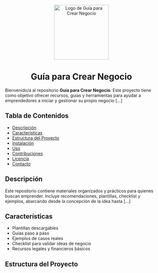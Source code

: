 <p align="center">
  <img src="https://github.com/user-attachments/assets/799e8bbe-5899-4f24-812d-bf83f8bd7482" alt="Logo de Guía para Crear Negocio" width="180"/>
</p>

<h1 align="center">Guía para Crear Negocio</h1>

Bienvenido/a al repositorio **Guía para Crear Negocio**. Este proyecto tiene como objetivo ofrecer recursos, guías y herramientas para ayudar a emprendedores a iniciar y gestionar su propio negocio [...]

## Tabla de Contenidos

- [Descripción](#descripción)
- [Características](#características)
- [Estructura del Proyecto](#estructura-del-proyecto)
- [Instalación](#instalación)
- [Uso](#uso)
- [Contribuciones](#contribuciones)
- [Licencia](#licencia)
- [Contacto](#contacto)

## Descripción

Este repositorio contiene materiales organizados y prácticos para quienes buscan emprender. Incluye recomendaciones, plantillas, checklist y ejemplos, abarcando desde la concepción de la idea hasta [...]

## Características

- Plantillas descargables
- Guías paso a paso
- Ejemplos de casos reales
- Checklist para validar ideas de negocio
- Recursos legales y financieros básicos

## Estructura del Proyecto
